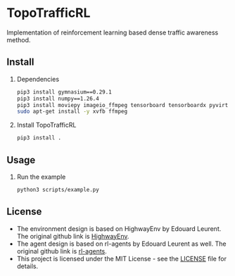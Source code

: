 # TopoTrafficRL

Implementation of reinforcement learning based dense traffic awareness method.

## Install

1. Dependencies
    ```sh
    pip3 install gymnasium==0.29.1
    pip3 install numpy==1.26.4
    pip3 install moviepy imageio_ffmpeg tensorboard tensorboardx pyvirtualdisplay IPython
    sudo apt-get install -y xvfb ffmpeg
    ```
2. Install TopoTrafficRL
    ```sh
    pip3 install .
    ```

## Usage

1. Run the example
    ```sh
    python3 scripts/example.py
    ```

## License
- The environment design is based on HighwayEnv by Edouard Leurent. The original github link is [HighwayEnv](https://github.com/Farama-Foundation/HighwayEnv).
- The agent design is based on rl-agents by Edouard Leurent as well. The original github link is [rl-agents](https://github.com/eleurent/rl-agents).
- This project is licensed under the MIT License - see the [LICENSE](LICENSE) file for details.
